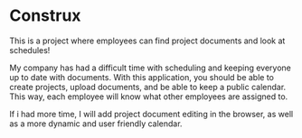 
# Construx
This is a project where employees can find project documents and look at schedules!


My company has had a difficult time with scheduling and keeping everyone up to date with documents. With this application, you should be able to create projects, upload documents, and be able to keep a public calendar. This way, each employee will know what other employees are assigned to. 

If i had more time, I will add project document editing in the browser, as well as a more dynamic and user friendly calendar.

